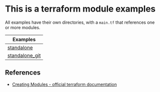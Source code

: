 # This is a terraform module examples
All examples have their own directories, with a `main.tf` that references one or more modules. 

| Examples |
| --- |
| [standalone](standalone) |
| [standalone_git](standalone_git) |


## References
- [Creating Modules - official terraform documentation](https://www.terraform.io/docs/modules/index.html)
